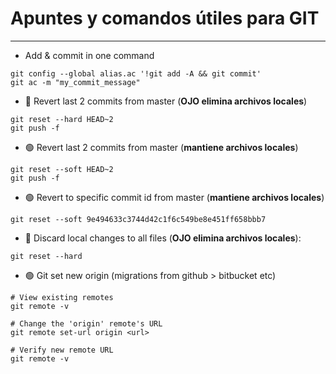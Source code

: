 # Apuntes y comandos útiles para GIT

---

- Add & commit in one command

```
git config --global alias.ac '!git add -A && git commit'
git ac -m "my_commit_message"
```

- 🔴 Revert last 2 commits from master (**OJO elimina archivos locales**)

```
git reset --hard HEAD~2
git push -f
```

- 🟢 Revert last 2 commits from master (**mantiene archivos locales**)

```
git reset --soft HEAD~2
git push -f
```

- 🟢 Revert to specific commit id from master (**mantiene archivos locales**)

```
git reset --soft 9e494633c3744d42c1f6c549be8e451ff658bbb7
```

- 🔴 Discard local changes to all files (**OJO elimina archivos locales**):

```
git reset --hard
```

- 🟢 Git set new origin (migrations from github > bitbucket etc)

```
# View existing remotes
git remote -v

# Change the 'origin' remote's URL
git remote set-url origin <url>

# Verify new remote URL
git remote -v
```

